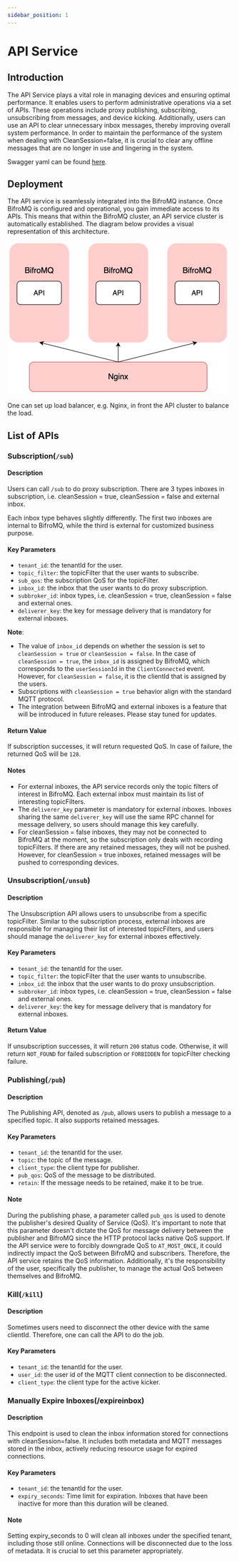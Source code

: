 ```yaml
---
sidebar_position: 1
---
```


# API Service

## Introduction

The API Service plays a vital role in managing devices and ensuring optimal performance. It enables users to perform
administrative operations via a set of APIs. These operations include proxy publishing, subscribing, unsubscribing from
messages, and device kicking. Additionally, users can use an API to clear unnecessary inbox messages, thereby improving
overall system performance. In order to maintain the performance of the system when dealing with CleanSession=false, it 
is crucial to clear any offline messages that are no longer in use and lingering in the system.

Swagger yaml can be found [here](https://bifromq-api.gz.bcebos.com/BifroMQ-API.yaml).

## Deployment
The API service is seamlessly integrated into the BifroMQ instance. Once BifroMQ is configured and operational, you gain
immediate access to its APIs. This means that within the BifroMQ cluster, an API service cluster is automatically 
established. The diagram below provides a visual representation of this architecture.

![API-Arch.png](images%2FAPI-Arch.png)

One can set up load balancer, e.g. Nginx, in front the API cluster to balance the load.

## List of APIs

### Subscription(`/sub`)

#### Description

Users can call `/sub` to do proxy subscription. There are 3 types inboxes in subscription, i.e. cleanSession = true,
cleanSession = false and external inbox.

Each inbox type behaves slightly differently. The first two inboxes are internal to BifroMQ, while the third is external
for customized business purpose.

#### Key Parameters

* `tenant_id`: the tenantId for the user.
* `topic_filter`: the topicFilter that the user wants to subscribe.
* `sub_qos`: the subscription QoS for the topicFilter.
* `inbox_id`: the inbox that the user wants to do proxy subscription.
* `subbroker_id`: inbox types, i.e. cleanSession = true, cleanSession = false and external ones.
* `deliverer_key`: the key for message delivery that is mandatory for external inboxes.

**Note**: 
* The value of `inbox_id` depends on whether the session is set to `cleanSession = true` or `cleanSession = false`. In 
the case of `cleanSession = true`, the `inbox_id` is assigned by BifroMQ, which corresponds to the `userSessionId` in the 
`ClientConnected` event. However, for `cleanSession = false`, it is the clientId that is assigned by the users.
* Subscriptions with `cleanSession = true` behavior align with the standard MQTT protocol.
* The integration between BifroMQ and external inboxes is a feature that will be introduced in future releases. 
Please stay tuned for updates.

#### Return Value

If subscription successes, it will return requested QoS. In case of failure, the returned QoS will be `128`.

#### Notes

* For external inboxes, the API service records only the topic filters of interest in BifroMQ. Each external inbox must
  maintain its list of interesting topicFilters.
* The `deliverer_key` parameter is mandatory for external inboxes. Inboxes sharing the same `deliverer_key` will use the
  same RPC channel for message delivery, so users should manage this key carefully.
* For cleanSession = false inboxes, they may not be connected to BifroMQ at the moment, so the subscription only deals
  with recording topicFilters. If there are any retained messages, they will not be pushed. However, for cleanSession =
  true inboxes, retained messages will be pushed to corresponding devices.

### Unsubscription(`/unsub`)

#### Description

The Unsubscription API allows users to unsubscribe from a specific topicFilter. Similar to the subscription process,
external inboxes are responsible for managing their list of interested topicFilters, and users should manage the
`deliverer_key` for external inboxes effectively.

#### Key Parameters

* `tenant_id`: the tenantId for the user.
* `topic_filter`: the topicFilter that the user wants to unsubscribe.
* `inbox_id`: the inbox that the user wants to do proxy unsubscription.
* `subbroker_id`: inbox types, i.e. cleanSession = true, cleanSession = false and external ones.
* `deliverer_key`: the key for message delivery that is mandatory for external inboxes.

#### Return Value

If unsubscription successes, it will return `200` status code. Otherwise, it will return `NOT_FOUND` for failed
subscription or `FORBIDDEN` for topicFilter checking failure.

### Publishing(`/pub`)

#### Description

The Publishing API, denoted as `/pub`, allows users to publish a message to a specified topic. It also supports retained
messages.

#### Key Parameters

* `tenant_id`: the tenantId for the user.
* `topic`: the topic of the message.
* `client_type`: the client type for publisher.
* `pub_qos`: QoS of the message to be distributed.
* `retain`: If the message needs to be retained, make it to be true.

#### Note

During the publishing phase, a parameter called `pub_qos` is used to denote the publisher's desired Quality of Service
(QoS). It's important to note that this parameter doesn't dictate the QoS for message delivery between the publisher and
BifroMQ since the HTTP protocol lacks native QoS support. If the API service were to forcibly downgrade QoS to
`AT_MOST_ONCE`, it could indirectly impact the QoS between BifroMQ and subscribers. Therefore, the API service retains
the QoS information. Additionally, it's the responsibility of the user, specifically the publisher, to manage the actual
QoS between themselves and BifroMQ.

### Kill(`/kill`)

#### Description

Sometimes users need to disconnect the other device with the same clientId. Therefore, one can call the API to do the
job.

#### Key Parameters

* `tenant_id`: the tenantId for the user.
* `user_id`: the user id of the MQTT client connection to be disconnected.
* `client_type`: the client type for the active kicker.

### Manually Expire Inboxes(/expireinbox)

#### Description

This endpoint is used to clean the inbox information stored for connections with cleanSession=false. It includes both
metadata and MQTT messages stored in the inbox, actively reducing resource usage for expired connections.

#### Key Parameters

* `tenant_id`: the tenantId for the user.
* `expiry_seconds`: Time limit for expiration. Inboxes that have been inactive for more than this duration will be
  cleaned.

#### Note
Setting expiry_seconds to 0 will clean all inboxes under the specified tenant, including those still
online. Connections will be disconnected due to the loss of metadata. It is crucial to set this parameter appropriately.